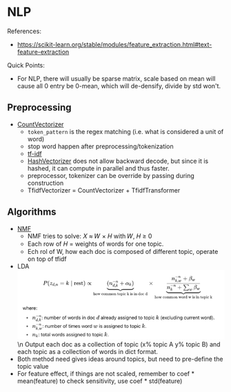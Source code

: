 # NLP
References:
- https://scikit-learn.org/stable/modules/feature_extraction.html#text-feature-extraction

Quick Points:
- For NLP, there will usually be sparse matrix, scale based on mean will cause all 0 entry be 0-mean, which will de-densify, divide by std won't.

## Preprocessing
- [CountVectorizer](https://scikit-learn.org/stable/modules/generated/sklearn.feature_extraction.text.CountVectorizer.html#sklearn.feature_extraction.text.CountVectorizer)
  - `token_pattern` is the regex matching (i.e. what is considered a unit of word)
  - stop word happen after preprocessing/tokenization
  - [tf-idf](https://scikit-learn.org/stable/modules/feature_extraction.html#tfidf-term-weighting)
  - [HashVectorizer](https://scikit-learn.org/stable/modules/feature_extraction.html#vectorizing-a-large-text-corpus-with-the-hashing-trick) does not allow backward decode, but since it is hashed, it can compute in parallel and thus faster.
  - preprocessor, tokenizer can be override by passing during construction
  - TfidfVectorizer = CountVectorizer + TfidfTransformer

## Algorithms
- [NMF](https://scikit-learn.org/stable/modules/generated/sklearn.decomposition.NMF.html#nmf)
  - NMF tries to solve: 𝑋 ≈ 𝑊 × 𝐻 with 𝑊, 𝐻 ≥ 0
  - Each row of 𝐻 = weights of words for one topic.
  - Ech rol of W, how each doc is composed of different topic, operate on top of tfidf
- LDA ![img.png](img.png) \n Output each doc as a collection of topic (x% topic A y% topic B) and each topic as a collection of words in dict format.
- Both method need gives ideas around topics, but need to pre-define the topic value
- For feature effect, if things are not scaled, remember to coef * mean(feature) to check sensitivity, use coef * std(feature)